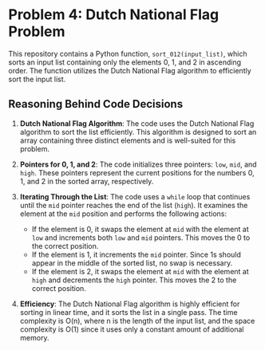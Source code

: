 # Problem 4: Dutch National Flag Problem

This repository contains a Python function, `sort_012(input_list)`, which sorts an input list containing only the elements 0, 1, and 2 in ascending order. The function utilizes the Dutch National Flag algorithm to efficiently sort the input list.

## Reasoning Behind Code Decisions

1. **Dutch National Flag Algorithm**: The code uses the Dutch National Flag algorithm to sort the list efficiently. This algorithm is designed to sort an array containing three distinct elements and is well-suited for this problem.

2. **Pointers for 0, 1, and 2**: The code initializes three pointers: `low`, `mid`, and `high`. These pointers represent the current positions for the numbers 0, 1, and 2 in the sorted array, respectively.

3. **Iterating Through the List**: The code uses a `while` loop that continues until the `mid` pointer reaches the end of the list (`high`). It examines the element at the `mid` position and performs the following actions:
   - If the element is 0, it swaps the element at `mid` with the element at `low` and increments both `low` and `mid` pointers. This moves the 0 to the correct position.
   - If the element is 1, it increments the `mid` pointer. Since 1s should appear in the middle of the sorted list, no swap is necessary.
   - If the element is 2, it swaps the element at `mid` with the element at `high` and decrements the `high` pointer. This moves the 2 to the correct position.

4. **Efficiency**: The Dutch National Flag algorithm is highly efficient for sorting in linear time, and it sorts the list in a single pass. The time complexity is O(n), where n is the length of the input list, and the space complexity is O(1) since it uses only a constant amount of additional memory.

